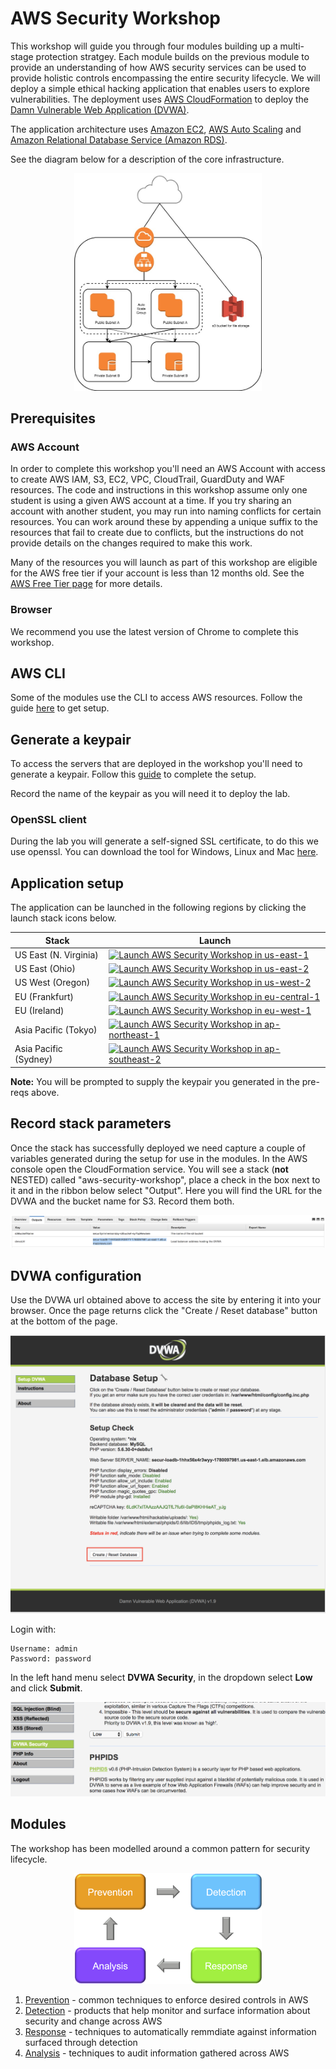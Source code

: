 # AWS Security Workshop

This workshop will guide you through four modules building up a multi-stage protection stratgey. Each module builds on the previous module to provide an understanding of how AWS security services can be used to provide holistic controls encompassing the entire security lifecycle. We will deploy a simple ethical hacking application that enables users to explore vulnerabilities. The deployment uses [AWS CloudFormation](https://aws.amazon.com/cloudformation/) to deploy the [Damn Vulnerable Web Application (DVWA)](http://www.dvwa.co.uk/).

The application architecture uses [Amazon EC2](https://aws.amazon.com/ec2/), [AWS Auto Scaling](https://aws.amazon.com/autoscaling/) and [Amazon Relational Database Service (Amazon RDS)](https://aws.amazon.com/rds/).

See the diagram below for a description of the core infrastructure.

<p align="center">
  <img width="300" src="https://github.com/charliejllewellyn/aws-security-workshop/blob/master/images/secuirty_immersion_day.jpg">
</p>

## Prerequisites

### AWS Account

In order to complete this workshop you'll need an AWS Account with access to create AWS IAM, S3, EC2, VPC, CloudTrail, GuardDuty and WAF resources. The code and instructions in this workshop assume only one student is using a given AWS account at a time. If you try sharing an account with another student, you may run into naming conflicts for certain resources. You can work around these by appending a unique suffix to the resources that fail to create due to conflicts, but the instructions do not provide details on the changes required to make this work.

Many of the resources you will launch as part of this workshop are eligible for the AWS free tier if your account is less than 12 months old. See the [AWS Free Tier page](https://aws.amazon.com/free/) for more details.

### Browser

We recommend you use the latest version of Chrome to complete this workshop.

## AWS CLI

Some of the modules use the CLI to access AWS resources. Follow the guide [here](https://docs.aws.amazon.com/lambda/latest/dg/setup-awscli.html) to get setup.

## Generate a keypair

To access the servers that are deployed in the workshop you'll need to generate a keypair. Follow this [guide](https://docs.aws.amazon.com/AWSEC2/latest/UserGuide/ec2-key-pairs.html#having-ec2-create-your-key-pair) to complete the setup.

Record the name of the keypair as you will need it to deploy the lab.

### OpenSSL client

During the lab you will generate a self-signed SSL certificate, to do this we use openssl. You can download the tool for Windows, Linux and Mac [here](https://wiki.openssl.org/index.php/Binaries).

## Application setup

The application can be launched in the following regions by clicking the launch stack icons below.

Stack| Launch
------|-----
US East (N. Virginia) | [![Launch AWS Security Workshop in us-east-1](http://docs.aws.amazon.com/AWSCloudFormation/latest/UserGuide/images/cloudformation-launch-stack-button.png)](https://console.aws.amazon.com/cloudformation/home?region=us-east-1#/stacks/new?stackName=aws-security-workshop&templateURL=https://s3-eu-west-1.amazonaws.com/cjl-cloudformation-stack-templates/application_deployment.yaml)
US East (Ohio) | [![Launch AWS Security Workshop in us-east-2](http://docs.aws.amazon.com/AWSCloudFormation/latest/UserGuide/images/cloudformation-launch-stack-button.png)](https://console.aws.amazon.com/cloudformation/home?region=us-east-2#/stacks/new?stackName=aws-security-workshop&templateURL=https://s3-eu-west-1.amazonaws.com/cjl-cloudformation-stack-templates/application_deployment.yaml)
US West (Oregon) | [![Launch AWS Security Workshop in us-west-2](http://docs.aws.amazon.com/AWSCloudFormation/latest/UserGuide/images/cloudformation-launch-stack-button.png)](https://console.aws.amazon.com/cloudformation/home?region=us-west-2#/stacks/new?stackName=aws-security-workshop&templateURL=https://s3-eu-west-1.amazonaws.com/cjl-cloudformation-stack-templates/application_deployment.yaml)
EU (Frankfurt) | [![Launch AWS Security Workshop in eu-central-1](http://docs.aws.amazon.com/AWSCloudFormation/latest/UserGuide/images/cloudformation-launch-stack-button.png)](https://console.aws.amazon.com/cloudformation/home?region=eu-central-1#/stacks/new?stackName=aws-security-workshop&templateURL=https://s3-eu-west-1.amazonaws.com/cjl-cloudformation-stack-templates/application_deployment.yaml)
EU (Ireland) | [![Launch AWS Security Workshop in eu-west-1](http://docs.aws.amazon.com/AWSCloudFormation/latest/UserGuide/images/cloudformation-launch-stack-button.png)](https://console.aws.amazon.com/cloudformation/home?region=eu-west-1#/stacks/new?stackName=aws-security-workshop&templateURL=https://s3-eu-west-1.amazonaws.com/cjl-cloudformation-stack-templates/application_deployment.yaml)
Asia Pacific (Tokyo) | [![Launch AWS Security Workshop in ap-northeast-1](http://docs.aws.amazon.com/AWSCloudFormation/latest/UserGuide/images/cloudformation-launch-stack-button.png)](https://console.aws.amazon.com/cloudformation/home?region=ap-northeast-1#/stacks/new?stackName=aws-security-workshop&templateURL=https://s3-eu-west-1.amazonaws.com/cjl-cloudformation-stack-templates/application_deployment.yaml)
Asia Pacific (Sydney) | [![Launch AWS Security Workshop in ap-southeast-2](http://docs.aws.amazon.com/AWSCloudFormation/latest/UserGuide/images/cloudformation-launch-stack-button.png)](https://console.aws.amazon.com/cloudformation/home?region=ap-southeast-2#/stacks/new?stackName=aws-security-workshop&templateURL=https://s3-eu-west-1.amazonaws.com/cjl-cloudformation-stack-templates/application_deployment.yaml)

**Note:** You will be prompted to supply the keypair you generated in the pre-reqs above.

## Record stack parameters

Once the stack has successfully deployed we need capture a couple of variables generated during the setup for use in the modules. In the AWS console open the CloudFormation service. You will see a stack (**not** NESTED) called "aws-security-workshop", place a check in the box next to it and in the ribbon below select "Output". Here you will find the URL for the DVWA and the bucket name for S3. Record them both.

![DVWA URL](https://github.com/charliejllewellyn/aws-security-workshop/blob/master/images/dvwa_url.png)

## DVWA configuration

Use the DVWA url obtained above to access the site by entering it into your browser. Once the page returns click the "Create / Reset database" button at the bottom of the page.

![DVWA](https://github.com/charliejllewellyn/aws-security-workshop/blob/master/images/dvwa.png)

Login with:

```
Username: admin
Password: password
```

In the left hand menu select **DVWA Security**, in the dropdown select **Low** and click **Submit**.

![DVWA Security](https://github.com/charliejllewellyn/aws-security-workshop/blob/master/images/dvwa_security.png)

## Modules

The workshop has been modelled around a common pattern for security lifecycle.

<p align="center">
  <img width="300" src="https://github.com/charliejllewellyn/aws-security-workshop/blob/master/images/security_lifecycle.png">
</p>

1. [Prevention](prevention) - common techniques to enforce desired controls in AWS
2. [Detection](detection) - products that help monitor and surface information about security and change across AWS
3. [Response](response) - techniques to automatically remmdiate against information surfaced through detection 
4. [Analysis](analysis) - techniques to audit information gathered across AWS
